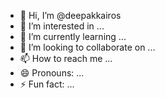 - 👋 Hi, I’m @deepakkairos
- 👀 I’m interested in ...
- 🌱 I’m currently learning ...
- 💞️ I’m looking to collaborate on ...
- 📫 How to reach me ...
- 😄 Pronouns: ...
- ⚡ Fun fact: ...

<!---
deepakkairos/deepakkairos is a ✨ special ✨ repository because its `README.md` (this file) appears on your GitHub profile.
You can click the Preview link to take a look at your changes.
--->

